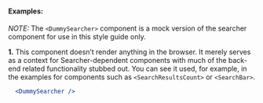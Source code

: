 #### Examples:

*NOTE:*
The `<DummySearcher>` component is a mock version of the searcher component for use in this style guide only.

__1.__ This component doesn’t render anything in the browser. It merely serves as a context
for Searcher-dependent components with much of the back-end related functionality stubbed out.
You can see it used, for example, in the examples for components such as `<SearchResultsCount>`
or `<SearchBar>`.

```jsx
  <DummySearcher />
```
